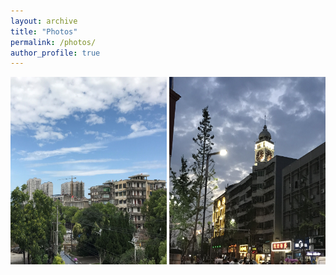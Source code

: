 ```yaml
---
layout: archive
title: "Photos"
permalink: /photos/
author_profile: true
---
```


<tr>
<td valign="top"><img src='/images/老河口1.jpg' alt="Lao He Kou1" width=250 height=300/></td> <td valign="top"><img src='/images/老河口2.jpg' alt="Lao He Kou1" width=250 height=300/></td>
</tr>
